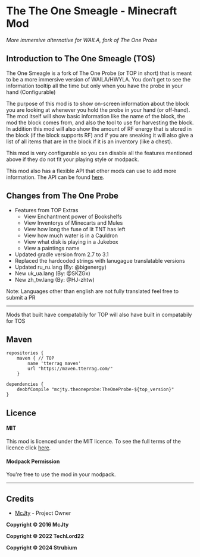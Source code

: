 # The The One Smeagle - Minecraft Mod
_More immersive alternative for WAILA, fork of The One Probe_

## Introduction to The One Smeagle (TOS)

The One Smeagle is a fork of The One Probe (or TOP in short) that is meant to be a more immersive version of WAILA/HWYLA. You don't get to see the information tooltip all the time but only when you have the probe in your hand (Configurable)

The purpose of this mod is to show on-screen information about the block you are looking at whenever you hold the probe in your hand (or off-hand). The mod itself will show basic information like the name of the block, the mod the block comes from, and also the tool to use for harvesting the block. In addition this mod will also show the amount of RF energy that is stored in the block (if the block supports RF) and if you are sneaking it will also give a list of all items that are in the block if it is an inventory (like a chest).

This mod is very configurable so you can disable all the features mentioned above if they do not fit your playing style or modpack.

This mod also has a flexible API that other mods can use to add more information. The API can be found [here](https://github.com/McJty/TheOneProbe/tree/master/src/main/java/mcjty/theoneprobe/api).

## Changes from The One Probe
* Features from TOP Extras
    * View Enchantment power of Bookshelfs
    * View Inventorys of Minecarts and Mules
    * View how long the fuse of lit TNT has left
    * View how much water is in a Cauldron
    * View what disk is playing in a Jukebox
    * View a paintings name             
* Updated gradle version from 2.7 to 3.1
* Replaced the hardcoded strings with lanugague translatable versions
* Updated ru_ru.lang (By: @bigenergy)
* New uk_ua.lang (By: @SKZGx)
* New zh_tw.lang (By: @HJ-zhtw)

Note: Languages other than english are not fully translated feel free to submit a PR

***

Mods that built have compatabily for TOP will also have built in compatabily for TOS
## Maven

    repositories {
        maven { // TOP
            name 'tterrag maven'
            url "https://maven.tterrag.com/"
        }

    dependencies {
        deobfCompile "mcjty.theoneprobe:TheOneProbe-${top_version}"
    }

## Licence

#### MIT

This mod is licenced under the MIT licence. To see the full terms of the licence click [here](https://github.com/McJty/TheOneProbe/blob/1.10/LICENCE).

#### Modpack Permission

You're free to use the mod in your modpack.

***

## Credits

- [McJty](https://twitter.com/McJty) - Project Owner

**Copyright © 2016 McJty**

**Copyright © 2022 TechLord22**

**Copyright © 2024 Strubium**
